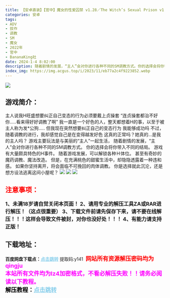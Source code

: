 ```yaml
---
title: 【安卓直装】【官中】魔女的性爱囚禁 v1.28／The Witch’s Sexual Prison v1.28
categories: 安卓
tags:
- ADV
- 拔作
- 调教
- SM
- 魔女
- 2022年
- 官中
- BananaKing社
date: 2024-1-4 8:02:00
description: 随着剧情的发展，“主人”会对你进行各种不同的SM调教方式。你的选择会将你带入不同的结局。游戏有大量颇具特色的H事件。随着游戏发展，可以解锁各种Ｈ体位。甚至有奇妙的魔药调教、魔法改造。但是，在充满桃色的甜蜜生活中，却隐隐透露着一种违和感。如果你坚持离开，将会面临不可挽回的肉体调教。你是选择就此沉沦，还是想方设法逃离这间小屋呢？
index_img: https://img.acgus.top/i/2023/11/eb77a2c4f9223852.webp
---
```

![](https://img.acgus.top/i/2023/11/eb77a2c4f9223852.webp)
## 游戏简介：
主人说我H旺盛想要纠正自己变态的行为必须要戴上贞操套
“连贞操套都治不好你…..看来得好好调教了啊”
我一直是一个好色的人，整天都想着H的事，以至于被主人称为发*公狗…..
但我现在突然想要纠正自己的变态行为
我能够成功吗
不过，随着调教的进行，我却感觉自己是在变得越发好色
这真的正常吗？她真的…是我的主人吗？
游戏主要玩法是与美丽的“主人”一起生活，
随着剧情的发展，“主人”会对你进行各种不同的SM调教方式。
你的选择会将你带入不同的结局。
游戏有大量颇具特色的H事件。
随着游戏发展，可以解锁各种Ｈ体位。
甚至有奇妙的魔药调教、魔法改造。
但是，在充满桃色的甜蜜生活中，却隐隐透露着一种违和感。
如果你坚持离开，将会面临不可挽回的肉体调教。
你是选择就此沉沦，还是想方设法逃离这间小屋呢？
![](https://img.acgus.top/i/2023/11/71eee60a15223901.webp)
![](https://img.acgus.top/i/2023/11/78b9cfcfab223857.webp)
![](https://img.acgus.top/i/2023/11/24c86d1a27223854.webp)





## <font color=#FF0000 >注意事项：</font>
<font size=3><b>1、未满18岁请自觉关闭本页面！
2、请用专业的解压工具ZA或RAR进行解压！（这点很重要）
3、下载文件前请先保存下来，请不要在线解压！！！这样会导致文件被封，对你也没好处！！！
4、有能力请支持正版！</b></font>

## 下载地址：
<b>百度网盘下载点：</b><a href="https://pan.baidu.com/s/1CXRaaSJAJ3l1v_vFQlP8xQ?pwd=y141" style="color: #87CEEB;"><b>点击跳转</b></a> 提取码:y141
<a style="padding: 0" href="https://post.qingju.org/AD/"><img style="max-width:100%" src="https://img.acgus.top/i/2024/07/478f689b8021d8d499ab43d21acf137a.gif" alt=""></a>
<b><font color=#FF0000 size=4>网站所有资源解压密码均为</b></font><b><font color=#FF00FF size=4>qingju</font><font color=#FF0000 ></font></b><br><b><font color=#FF00FF size=4>本站所有文件均为lz4加密格式，不看必解压失败！！请务必阅读以下教程。</b></font><br><b><font color=#000 size=4>解压教程：</b><a href="https://post.qingju.org/tutorial/000/" style="color: #87CEEB;"><b>点击跳转</b></a>